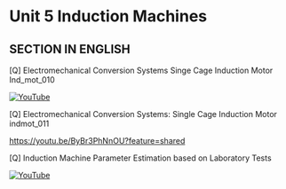# Unit 5 Induction Machines

## SECTION IN ENGLISH 

[Q] Electromechanical Conversion Systems Singe Cage Induction Motor Ind_mot_010

[![YouTube](http://i.ytimg.com/vi/S78RDAe2qm0/hqdefault.jpg)](https://www.youtube.com/watch?v=S78RDAe2qm0)

[Q] Electromechanical Conversion Systems: Single Cage Induction Motor indmot_011

https://youtu.be/ByBr3PhNnOU?feature=shared

[Q] Induction Machine Parameter Estimation based on Laboratory Tests

[![YouTube](http://i.ytimg.com/vi/lJi12pto_jU/hqdefault.jpg)](https://www.youtube.com/watch?v=lJi12pto_jU)


